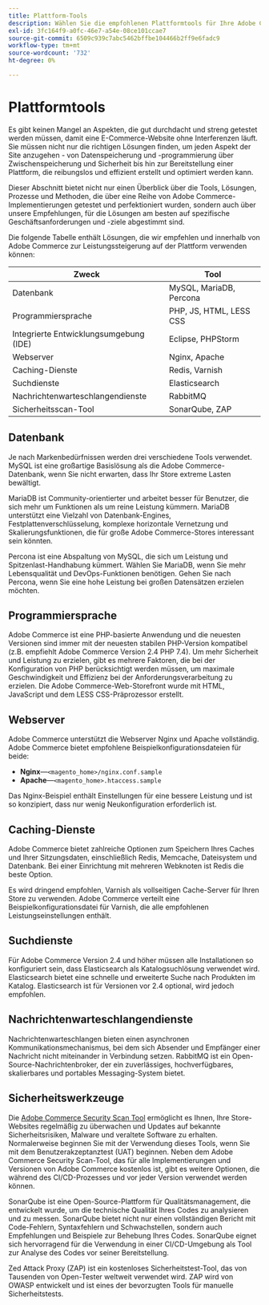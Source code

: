 ```yaml
---
title: Plattform-Tools
description: Wählen Sie die empfohlenen Plattformtools für Ihre Adobe Commerce-Implementierung aus.
exl-id: 3fc164f9-a0fc-46e7-a54e-08ce101ccae7
source-git-commit: 6509c939c7abc5462bffbe104466b2ff9e6fadc9
workflow-type: tm+mt
source-wordcount: '732'
ht-degree: 0%

---
```


# Plattformtools

Es gibt keinen Mangel an Aspekten, die gut durchdacht und streng getestet werden müssen, damit eine E-Commerce-Website ohne Interferenzen läuft. Sie müssen nicht nur die richtigen Lösungen finden, um jeden Aspekt der Site anzugehen - von Datenspeicherung und -programmierung über Zwischenspeicherung und Sicherheit bis hin zur Bereitstellung einer Plattform, die reibungslos und effizient erstellt und optimiert werden kann.

Dieser Abschnitt bietet nicht nur einen Überblick über die Tools, Lösungen, Prozesse und Methoden, die über eine Reihe von Adobe Commerce-Implementierungen getestet und perfektioniert wurden, sondern auch über unsere Empfehlungen, für die Lösungen am besten auf spezifische Geschäftsanforderungen und -ziele abgestimmt sind.

Die folgende Tabelle enthält Lösungen, die wir empfehlen und innerhalb von Adobe Commerce zur Leistungssteigerung auf der Plattform verwenden können:

| Zweck | Tool |
|------------------------------------------|-------------------------|
| Datenbank | MySQL, MariaDB, Percona |
| Programmiersprache | PHP, JS, HTML, LESS CSS |
| Integrierte Entwicklungsumgebung (IDE) | Eclipse, PHPStorm |
| Webserver | Nginx, Apache |
| Caching-Dienste | Redis, Varnish |
| Suchdienste | Elasticsearch |
| Nachrichtenwarteschlangendienste | RabbitMQ |
| Sicherheitsscan-Tool | SonarQube, ZAP |

## Datenbank

Je nach Markenbedürfnissen werden drei verschiedene Tools verwendet. MySQL ist eine großartige Basislösung als die Adobe Commerce-Datenbank, wenn Sie nicht erwarten, dass Ihr Store extreme Lasten bewältigt.

MariaDB ist Community-orientierter und arbeitet besser für Benutzer, die sich mehr um Funktionen als um reine Leistung kümmern. MariaDB unterstützt eine Vielzahl von Datenbank-Engines, Festplattenverschlüsselung, komplexe horizontale Vernetzung und Skalierungsfunktionen, die für große Adobe Commerce-Stores interessant sein könnten.

Percona ist eine Abspaltung von MySQL, die sich um Leistung und Spitzenlast-Handhabung kümmert. Wählen Sie MariaDB, wenn Sie mehr Lebensqualität und DevOps-Funktionen benötigen. Gehen Sie nach Percona, wenn Sie eine hohe Leistung bei großen Datensätzen erzielen möchten.

## Programmiersprache

Adobe Commerce ist eine PHP-basierte Anwendung und die neuesten Versionen sind immer mit der neuesten stabilen PHP-Version kompatibel (z.B. empfiehlt Adobe Commerce Version 2.4 PHP 7.4). Um mehr Sicherheit und Leistung zu erzielen, gibt es mehrere Faktoren, die bei der Konfiguration von PHP berücksichtigt werden müssen, um maximale Geschwindigkeit und Effizienz bei der Anforderungsverarbeitung zu erzielen. Die Adobe Commerce-Web-Storefront wurde mit HTML, JavaScript und dem LESS CSS-Präprozessor erstellt.

## Webserver

Adobe Commerce unterstützt die Webserver Nginx und Apache vollständig. Adobe Commerce bietet empfohlene Beispielkonfigurationsdateien für beide:

- **Nginx**—`<magento_home>/nginx.conf.sample`
- **Apache**—`<magento_home>.htaccess.sample`

Das Nginx-Beispiel enthält Einstellungen für eine bessere Leistung und ist so konzipiert, dass nur wenig Neukonfiguration erforderlich ist.

## Caching-Dienste

Adobe Commerce bietet zahlreiche Optionen zum Speichern Ihres Caches und Ihrer Sitzungsdaten, einschließlich Redis, Memcache, Dateisystem und Datenbank. Bei einer Einrichtung mit mehreren Webknoten ist Redis die beste Option.

Es wird dringend empfohlen, Varnish als vollseitigen Cache-Server für Ihren Store zu verwenden. Adobe Commerce verteilt eine Beispielkonfigurationsdatei für Varnish, die alle empfohlenen Leistungseinstellungen enthält.

## Suchdienste

Für Adobe Commerce Version 2.4 und höher müssen alle Installationen so konfiguriert sein, dass Elasticsearch als Katalogsuchlösung verwendet wird. Elasticsearch bietet eine schnelle und erweiterte Suche nach Produkten im Katalog. Elasticsearch ist für Versionen vor 2.4 optional, wird jedoch empfohlen.

## Nachrichtenwarteschlangendienste

Nachrichtenwarteschlangen bieten einen asynchronen Kommunikationsmechanismus, bei dem sich Absender und Empfänger einer Nachricht nicht miteinander in Verbindung setzen. RabbitMQ ist ein Open-Source-Nachrichtenbroker, der ein zuverlässiges, hochverfügbares, skalierbares und portables Messaging-System bietet.

## Sicherheitswerkzeuge

Die [Adobe Commerce Security Scan Tool](https://docs.magento.com/user-guide/magento/security-scan.html) ermöglicht es Ihnen, Ihre Store-Websites regelmäßig zu überwachen und Updates auf bekannte Sicherheitsrisiken, Malware und veraltete Software zu erhalten. Normalerweise beginnen Sie mit der Verwendung dieses Tools, wenn Sie mit dem Benutzerakzeptanztest (UAT) beginnen. Neben dem Adobe Commerce Security Scan-Tool, das für alle Implementierungen und Versionen von Adobe Commerce kostenlos ist, gibt es weitere Optionen, die während des CI/CD-Prozesses und vor jeder Version verwendet werden können.

SonarQube ist eine Open-Source-Plattform für Qualitätsmanagement, die entwickelt wurde, um die technische Qualität Ihres Codes zu analysieren und zu messen. SonarQube bietet nicht nur einen vollständigen Bericht mit Code-Fehlern, Syntaxfehlern und Schwachstellen, sondern auch Empfehlungen und Beispiele zur Behebung Ihres Codes. SonarQube eignet sich hervorragend für die Verwendung in einer CI/CD-Umgebung als Tool zur Analyse des Codes vor seiner Bereitstellung.

Zed Attack Proxy (ZAP) ist ein kostenloses Sicherheitstest-Tool, das von Tausenden von Open-Tester weltweit verwendet wird. ZAP wird von OWASP entwickelt und ist eines der bevorzugten Tools für manuelle Sicherheitstests.

